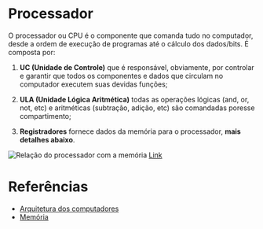 # Processador

O processador ou CPU é o componente que comanda tudo no computador, desde a ordem de execução de programas até o cálculo dos dados/bits. É composta por:

1. **UC (Unidade de Controle)** que é responsável, obviamente,  por controlar e garantir que todos os componentes e dados que circulam no computador executem suas devidas funções;

2. **ULA (Unidade Lógica Aritmética)** todas as operações lógicas (and, or, not, etc) e aritméticas (subtração, adição, etc) são comandadas poresse compartimento;

3. **Registradores** fornece dados da memória para o processador, __mais detalhes abaixo__.

![Relação do processador com a memória](/Introdução-AssemblyQuickGuide/imagens)
[Link](http://tics.ifsul.edu.br/matriz/conteudo/disciplinas/aoc/ub/img/B1.jpg)

# Referências 

- [Arquitetura dos computadores](http://professores.dcc.ufla.br/~monserrat/icc/Capitulo2.html)
- [Memória](http://www.inf.ufsc.br/~j.barreto/cca/perifer/memorias.html)
